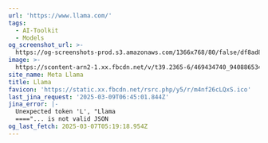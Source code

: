 ```yaml
---
url: 'https://www.llama.com/'
tags:
  - AI-Toolkit
  - Models
og_screenshot_url: >-
  https://og-screenshots-prod.s3.amazonaws.com/1366x768/80/false/df8ad8c0f812c495f40b9aad37c7d29fd1e6d795225879d49e62a6019fe20a8d.jpeg
image: >-
  https://scontent-arn2-1.xx.fbcdn.net/v/t39.2365-6/469434740_940886534071882_1120629007224700925_n.jpg?_nc_cat=109&ccb=1-7&_nc_sid=aa6a2f&_nc_ohc=9V62fU3Dz2UQ7kNvgH_tAzE&_nc_oc=AdhcsYDR8TdVmmtRBKU1MBUuClf6vUVkNIF_Wt2sbnzGZTApi84WEjla0RWz40YMY50&_nc_zt=14&_nc_ht=scontent-arn2-1.xx&_nc_gid=A8ywqQtdd6lE8o0x37bOwxN&oh=00_AYEAFVe9qEr25ei4uEMbhIRWUuTFdiN57uG9HRk5Z04H6w&oe=67D05A95
site_name: Meta Llama
title: Llama
favicon: 'https://static.xx.fbcdn.net/rsrc.php/y5/r/m4nf26cLQxS.ico'
last_jina_request: '2025-03-09T06:45:01.844Z'
jina_error: |-
  Unexpected token 'L', "Llama
  ===="... is not valid JSON
og_last_fetch: 2025-03-07T05:19:18.954Z
---
```



